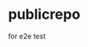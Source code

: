 # publicrepo
for e2e test




































































































































































































































































































































































































































































































































































































































































































































































































































































































































































































































































































































































































